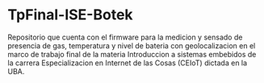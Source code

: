 # TpFinal-ISE-Botek

Repositorio que cuenta con el firmware para la medicion y sensado de presencia de gas, temperatura y nivel de bateria con geolocalizacion en el marco de trabajo final de la materia Introduccion a sistemas embebidos de la carrera Especializacion en Internet de las Cosas (CEIoT) dictada en la UBA. 
